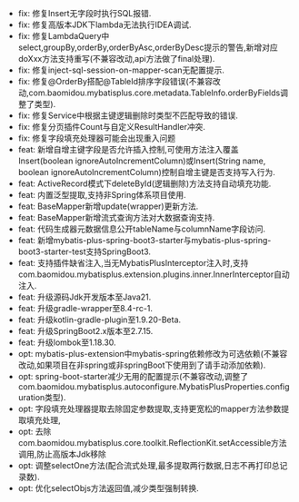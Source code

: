 * fix: 修复Insert无字段时执行SQL报错.
* fix: 修复高版本JDK下lambda无法执行IDEA调试.
* fix: 修复LambdaQuery中select,groupBy,orderBy,orderByAsc,orderByDesc提示的警告,新增对应doXxx方法支持重写(不兼容改动,api方法做了final处理).
* fix: 修复inject-sql-session-on-mapper-scan无配置提示.
* fix: 修复@OrderBy搭配@TableId排序字段错误(不兼容改动,com.baomidou.mybatisplus.core.metadata.TableInfo.orderByFields调整了类型).
* fix: 修复Service中根据主键逻辑删除时类型不匹配导致的错误.
* fix: 修复分页插件Count与自定义ResultHandler冲突.
* fix: 修复字段填充处理器可能会出现重入问题
* feat: 新增自增主键字段是否允许插入控制,可使用方法注入覆盖Insert(boolean ignoreAutoIncrementColumn)或Insert(String name, boolean ignoreAutoIncrementColumn)控制自增主键是否支持写入行为.
* feat: ActiveRecord模式下deleteById(逻辑删除)方法支持自动填充功能.
* feat: 内置泛型提取,支持非Spring体系项目使用.
* feat: BaseMapper新增update(wrapper)更新方法.
* feat: BaseMapper新增流式查询方法对大数据查询支持.
* feat: 代码生成器元数据信息公开tableName与columnName字段访问.
* feat: 新增mybatis-plus-spring-boot3-starter与mybatis-plus-spring-boot3-starter-test支持SpringBoot3.
* feat: 支持插件缺省注入,当无MybatisPlusInterceptor注入时,支持com.baomidou.mybatisplus.extension.plugins.inner.InnerInterceptor自动注入.
* feat: 升级源码Jdk开发版本至Java21.
* feat: 升级gradle-wrapper至8.4-rc-1.
* feat: 升级kotlin-gradle-plugin至1.9.20-Beta.
* feat: 升级SpringBoot2.x版本至2.7.15.
* feat: 升级lombok至1.18.30.
* opt: mybatis-plus-extension中mybatis-spring依赖修改为可选依赖(不兼容改动,如果项目在非spring或非springBoot下使用到了请手动添加依赖).
* opt: spring-boot-starter减少无用的配置提示(不兼容改动,调整了com.baomidou.mybatisplus.autoconfigure.MybatisPlusProperties.configuration类型).
* opt: 字段填充处理器提取去除固定参数提取,支持更宽松的mapper方法参数提取填充处理,
* opt: 去除com.baomidou.mybatisplus.core.toolkit.ReflectionKit.setAccessible方法调用,防止高版本Jdk移除
* opt: 调整selectOne方法(配合流式处理,最多提取两行数据,日志不再打印总记录数).
* opt: 优化selectObjs方法返回值,减少类型强制转换.
